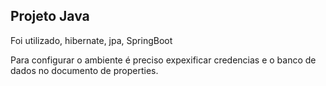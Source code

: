 ## Projeto Java

Foi utilizado, hibernate, jpa, SpringBoot

Para configurar o ambiente é preciso expexificar credencias e o banco de dados no documento de properties.


